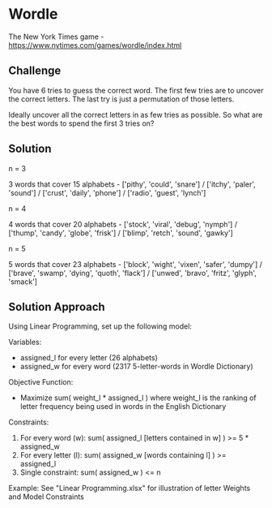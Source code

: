 # Wordle
The New York Times game - https://www.nytimes.com/games/wordle/index.html

## Challenge
You have 6 tries to guess the correct word.
The first few tries are to uncover the correct letters.
The last try is just a permutation of those letters.

Ideally uncover all the correct letters in as few tries as possible.
So what are the best words to spend the first 3 tries on?

## Solution
n = 3 

3 words that cover 15 alphabets - ['pithy', 'could', 'snare'] / ['itchy', 'paler', 'sound'] / ['crust', 'daily', 'phone'] / ['radio', 'guest', 'lynch']

n = 4 

4 words that cover 20 alphabets - ['stock', 'viral', 'debug', 'nymph'] / ['thump', 'candy', 'globe', 'frisk'] / ['blimp', 'retch', 'sound', 'gawky']

n = 5

5 words that cover 23 alphabets - ['block', 'wight', 'vixen', 'safer', 'dumpy'] / ['brave', 'swamp', 'dying', 'quoth', 'flack'] / ['unwed', 'bravo', 'fritz', 'glyph', 'smack']

## Solution Approach
Using Linear Programming, set up the following model:

Variables: 
 - assigned_l for every letter (26 alphabets)
 - assigned_w for every word (2317 5-letter-words in Wordle Dictionary)

Objective Function: 
 - Maximize sum( weight_l * assigned_l )
 where weight_l is the ranking of letter frequency being used in words in the English Dictionary

Constraints: 
 1. For every word (w): 	sum( assigned_l [letters contained in w] ) >= 5 * assigned_w
 2. For every letter (l): 	sum( assigned_w [words containing l] ) >= assigned_l
 3. Single constraint: 		sum( assigned_w ) <= n
 

Example: See "Linear Programming.xlsx" for illustration of letter Weights and Model Constraints